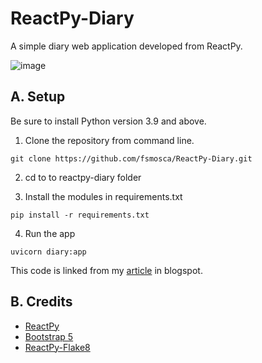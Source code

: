 # ReactPy-Diary
A simple diary web application developed from ReactPy.

![image](https://github.com/fsmosca/ReactPy-Diary/assets/22366935/87b14b25-7299-4dfa-8ff4-ab6a7f521c0c)

## A. Setup

Be sure to install Python version 3.9 and above.

1. Clone the repository from command line.

```
git clone https://github.com/fsmosca/ReactPy-Diary.git
```

2. cd to to reactpy-diary folder

3. Install the modules in requirements.txt

```
pip install -r requirements.txt
```

4. Run the app

```
uvicorn diary:app
```

This code is linked from my [article](https://energybeam.blogspot.com/2023/07/create-simple-diary-application-in.html) in blogspot.

## B. Credits

* [ReactPy](https://reactpy.dev/docs/guides/getting-started/index.html)
* [Bootstrap 5](https://getbootstrap.com/docs/5.2/getting-started/introduction/)
* [ReactPy-Flake8](https://github.com/reactive-python/reactpy-flake8)
